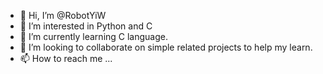 - 👋 Hi, I’m @RobotYiW
- 👀 I’m interested in Python and C
- 🌱 I’m currently learning C language.
- 💞️ I’m looking to collaborate on simple related projects to help my learn.
- 📫 How to reach me ...

<!---
RobotYiW/RobotYiW is a ✨ special ✨ repository because its `README.md` (this file) appears on your GitHub profile.
You can click the Preview link to take a look at your changes.
--->
